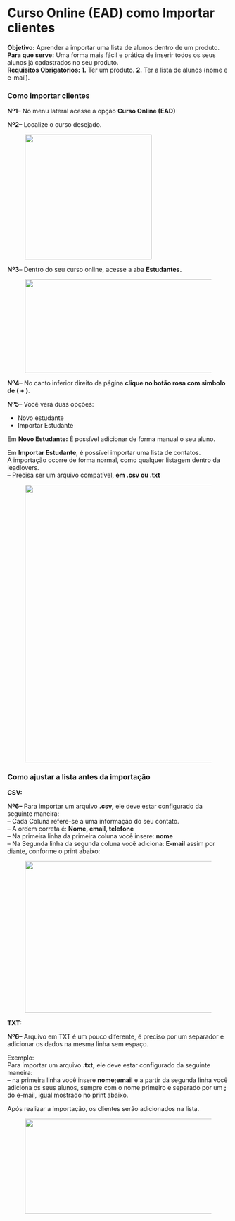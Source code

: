 # Curso Online (EAD) como Importar clientes

**Objetivo:** Aprender a importar uma lista de alunos dentro de um produto.\
**Para que serve:** Uma forma mais fácil e prática de inserir todos os seus alunos já cadastrados no seu produto.\
**Requisitos Obrigatórios: 1.** Ter um produto. **2.** Ter a lista de alunos (nome e e-mail).

### **Como importar clientes** <a href="#importar-clientes" id="importar-clientes"></a>

**Nº1–** No menu lateral acesse a opção **Curso Online (EAD)**

**Nº2–** Localize o curso desejado.

<figure><img src="https://suporte.love/wp-content/uploads/2023/07/image-11.png" alt="" height="284" width="288"><figcaption></figcaption></figure>

**Nº3**– Dentro do seu curso online, acesse a aba **Estudantes.**

<figure><img src="https://suporte.love/wp-content/uploads/2023/07/image-12-1024x213.png" alt="" height="213" width="1024"><figcaption></figcaption></figure>

&#x20;**Nº4–** No canto inferior direito da página **clique no botão rosa com simbolo de ( + )**.

**Nº5–** Você verá duas opções:

* Novo estudante
* Importar Estudante

Em **Novo Estudante:** É possível adicionar de forma manual o seu aluno.

Em **Importar Estudante**, é possível importar uma lista de contatos.\
A importação ocorre de forma normal, como qualquer listagem dentro da leadlovers.\
– Precisa ser um arquivo compatível, **em .csv ou .txt**

<figure><img src="https://suporte.love/wp-content/uploads/2023/07/image-13-1024x764.png" alt="" height="630" width="845"><figcaption></figcaption></figure>

### **Como ajustar a lista antes da importação** <a href="#ajustar-lista" id="ajustar-lista"></a>

**CSV:**

**Nº6–** Para importar um arquivo **.csv,** ele deve estar configurado da seguinte maneira:\
– Cada Coluna refere-se a uma informação do seu contato.\
– A ordem correta é: **Nome, email, telefone**\
– Na primeira linha da primeira coluna você insere: **nome**\
– Na Segunda linha da segunda coluna você adiciona: **E-mail** assim por diante, conforme o print abaixo:

<figure><img src="https://suporte.love/wp-content/uploads/2023/07/image-14.png" alt="" height="345" width="675"><figcaption></figcaption></figure>

**TXT:**

**Nº6–** Arquivo em TXT é um pouco diferente, é preciso por um separador e adicionar os dados na mesma linha sem espaço.

Exemplo:\
Para importar um arquivo **.txt,** ele deve estar configurado da seguinte maneira:\
– na primeira linha você insere **nome;email** e a partir da segunda linha você adiciona os seus alunos, sempre com o nome primeiro e separado por um **;** do e-mail, igual mostrado no print abaixo.

Após realizar a importação, os clientes serão adicionados na lista.

<figure><img src="https://suporte.love/wp-content/uploads/2023/07/image-15-1024x216.png" alt="" height="216" width="1024"><figcaption></figcaption></figure>
